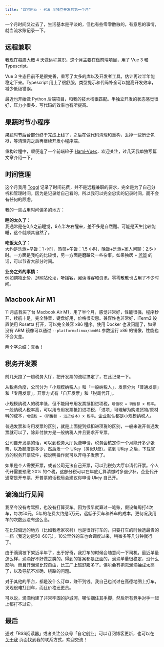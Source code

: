 ```yaml
---
title: "自宅创业 - #16 半独立开发的第一个月"
---
```


一个月时间又过去了，生活基本是平淡的，但也有些零零散散的，有意思的事情，就当流水账记录一下。

## 远程兼职

我现在每周大概 4 天做远程兼职，这个月主要在做前端项目，用了 Vue 3 和 Typescript。

Vue 3 生态目前不是很完善，重写了太多的库以及开发者工具，估计再过半年能稳定下来。Typescript 用上了很舒服，类型提示和代码补全可以提高开发效率，减少低级错误。

最近也开始做 Python 后端项目，和我的技术栈很匹配。半独立开发的状态感觉很好，压力小很多，写代码的效率也有所提高。

## 果蔬时节小程序

果蔬时节后台部分终于完成上线了，之后在做代码清理和重构，丢掉一些历史包袱，等清理完之后再继续开发小程序端。

重构过程中，顺便造了一个前端轮子 [Hami-Vuex](https://github.com/guyskk/hami-vuex)，欢迎关注，过几天我单独写篇文章介绍一下。

## 时间管理

这个月我用 [Toggl](https://toggl.com/) 记录了时间花费，并不是远程兼职的要求，完全是为了自己分析和管理时间。因为是记录给自己看的，所以我可以完全忠实的记录时间，而不会有任何的顾虑。

我的一些占用时间偏多的地方： 

**睡的太久了：**  
我通常是在0点之前睡觉，9点半左右醒来，差不多是自然醒。可能是天生比较能睡，这个就顺其自然了。

**吃饭太久了：**  
大约是洗漱+早饭：1 小时，热菜+午饭：1.5 小时，晚饭+洗漱+家人闲聊：2.5小时。一方面是我吃的比较慢，另一方面是磨蹭及一些杂事。如果独居 + [若饭](https://www.ruffood.com/) 的话，可以节省大部分时间。

**业务之外的事情：**  
例如购物比价，逛网站论坛，听播客，阅读博客和资讯，零零散散也占用了不少时间。

## Macbook Air M1

11 月底我买了台 Macbook Air M1，用了半个月，感觉非常好，性能很强，程序秒开，续航十足，完全静音，键盘好用，价格很实惠。兼容性也非常好，iTerm2 设置使用 Rosetta 打开，可以完全兼容 x86 程序。使用 Docker 也没问题了，如果没有 ARM 镜像可以通过 `--platform=linux/amd64` 参数运行 x86 的镜像，性能也不会太差。

两个字总结：真香！

## 税务开发票

前几天跑了一趟税务大厅，把开发票的流程搞定了，在此记录一下。

从税务角度，公司分为「小规模纳税人」和「一般纳税人」，发票分为「普通发票」和「专用发票」，开票方式有「自开发票」和「税局代开」。

小规模纳税人的税率低，但不能用专用发票抵扣进项税，`增值税 = 销售额 x 税率`。一般纳税人税率高，可以用专用发票抵扣进项税，「进项」可理解为购进货物/原材料的成本，`增值税 = (销售额 - 进货成本) x 税率`。企业默认都是小规模纳税人。

普通发票和专用发票的区别，就是上面提到抵扣进项税的区别，一般来说开普通发票就可以了，除非付款方是一般纳税人并且要求开专票。

公司自开发票的话，可以到税务大厅免费申请，税务会核定你一个月能开多少张票，以及额度是多少，然后发一个 UKey（类似U盘）。拿到 UKey 之后，下载官方的税务开票软件，按说明操作就可以开电子发票了。

如果是个人需要开票，或者公司无法自己开票，可以到税务大厅申请代开票。个人代开需要预缴 20% 的个税，这部分税可以在年底汇算清缴时多退少补。企业代开通常是开专票，开普票的话税局会建议你申请 Ukey 自己开。

## 滴滴出行见闻

我至今没有考驾照，也没有打算买车。因为很早就算过一笔账，假设每周打4次车，每次50元，5年的花费大约是5万元，远低于买车和养车的成本，更何况我用车的次数远没有这么高。

在比较偏远的地方（比如我老家农村）也是很好打车的，只要打车的时候选最贵的一档（我这边是50-60元），10公里外的车也会调度过来，稍微多等几分钟就行了。

由于滴滴被下架近半年了，出于好奇，我打车的时候会随意问一下司机，最近单量怎么样，滴滴好不好做之类的。得到的答案都是正面的，滴滴单量很稳定，没什么影响，而且开滴滴比较自由，比工厂上班舒服多了。偶尔会有抱怨滴滴抽成太高了，以及导航不准确、绕路的问题。

对于其他的平台，都是没什么订单，赚不到钱。我自己也试过在高德地图上打车，发现很难打到车，而且价格还更贵。

可以说，滴滴构建了非常牢固的护城河，哪怕捆住其手脚，然后所有竞争对手一起上都打不过它。

## 最后

通过「RSS阅读器」或者关注公众号「自宅创业」可以订阅博客更新，也可以在 [关于我](/about) 页面找到我的联系方式，欢迎交流！
